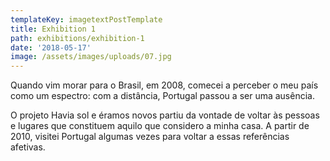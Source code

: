 ```yaml
---
templateKey: imagetextPostTemplate
title: Exhibition 1
path: exhibitions/exhibition-1
date: '2018-05-17'
image: /assets/images/uploads/07.jpg
---
```

Quando vim morar para o Brasil, em 2008, comecei a perceber o meu país como um espectro: com a distância, Portugal passou a ser uma ausência.



O projeto Havia sol e éramos novos partiu da vontade de voltar às pessoas e lugares que constituem aquilo que considero a minha casa. A partir de 2010, visitei Portugal algumas vezes para voltar a essas referências afetivas.
